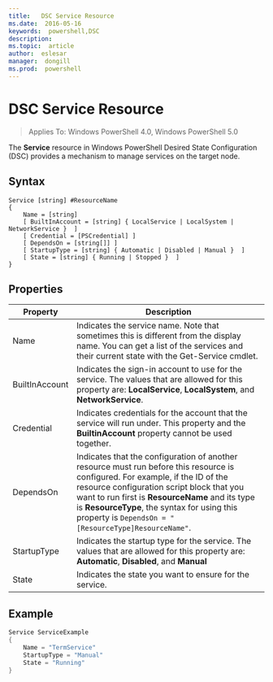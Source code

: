 ```yaml
---
title:   DSC Service Resource
ms.date:  2016-05-16
keywords:  powershell,DSC
description:  
ms.topic:  article
author:  eslesar
manager:  dongill
ms.prod:  powershell
---
```


# DSC Service Resource

> Applies To: Windows PowerShell 4.0, Windows PowerShell 5.0


The **Service** resource in Windows PowerShell Desired State Configuration (DSC) provides a mechanism to manage services on the target node.

## Syntax

```
Service [string] #ResourceName
{
    Name = [string]
    [ BuiltInAccount = [string] { LocalService | LocalSystem | NetworkService }  ]
    [ Credential = [PSCredential] ]
    [ DependsOn = [string[]] ]
    [ StartupType = [string] { Automatic | Disabled | Manual }  ]
    [ State = [string] { Running | Stopped }  ]
}
```

## Properties

|  Property  |  Description   | 
|---|---| 
| Name| Indicates the service name. Note that sometimes this is different from the display name. You can get a list of the services and their current state with the Get-Service cmdlet.| 
| BuiltInAccount| Indicates the sign-in account to use for the service. The values that are allowed for this property are: **LocalService**, **LocalSystem**, and **NetworkService**.| 
| Credential| Indicates credentials for the account that the service will run under. This property and the __BuiltinAccount__ property cannot be used together.| 
| DependsOn| Indicates that the configuration of another resource must run before this resource is configured. For example, if the ID of the resource configuration script block that you want to run first is __ResourceName__ and its type is __ResourceType__, the syntax for using this property is `DependsOn = "[ResourceType]ResourceName"`.| 
| StartupType| Indicates the startup type for the service. The values that are allowed for this property are: **Automatic**, **Disabled**, and **Manual**| 
| State| Indicates the state you want to ensure for the service.| 

## Example

```powershell
Service ServiceExample
{
    Name = "TermService"
    StartupType = "Manual"
    State = "Running"
} 
```

